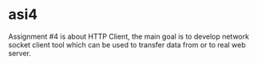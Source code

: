 # asi4
Assignment #4 is about HTTP Client, the main goal is to develop network socket client tool which can be used to transfer data from or to real web server.  
